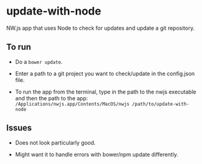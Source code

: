 # update-with-node
NW.js app that uses Node to check for updates and update a git repository.

## To run
- Do a `bower update`.

- Enter a path to a git project you want to check/update in the config.json file.

- To run the app from the terminal, type in the path to the nwjs executable and then the path to the app:
      ```
      /Applications/nwjs.app/Contents/MacOS/nwjs /path/to/update-with-node
      ```
      

## Issues
- Does not look particularly good.

- Might want it to handle errors with bower/npm update differently.


